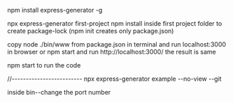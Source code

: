 npm install express-generator -g

npx express-generator first-project
npm install     inside first project folder   to create package-lock 
(npm init creates only package.json)



copy node ./bin/www   from package.json   in terminal and run localhost:3000 in browser
or  npm start and run  http://localhost:3000/     the result is same



npm start    to run the code



//-------------------------
npx express-generator example --no-view --git

inside bin--change the port number
